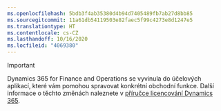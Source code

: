 ```yaml
---
ms.openlocfilehash: 5bdb3f4ab35380d4b94d7405489fb7ab27d8bb85
ms.sourcegitcommit: 11a61db54119503e82faec5f99c4273e8d1247e5
ms.translationtype: HT
ms.contentlocale: cs-CZ
ms.lasthandoff: 10/16/2020
ms.locfileid: "4069380"
---
```

> [!IMPORTANT]
> Dynamics 365 for Finance and Operations se vyvinula do účelových aplikací, které vám pomohou spravovat konkrétní obchodní funkce. Další informace o těchto změnách naleznete v [příručce licencování Dynamics 365](https://mbs.microsoft.com/Files/public/365/Dynamics365LicensingGuide.pdf).
 
